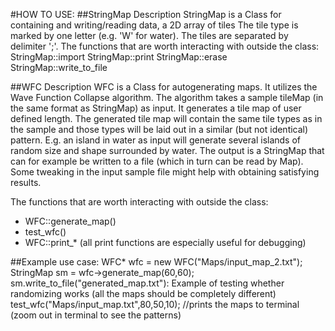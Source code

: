 #HOW TO USE:
##StringMap
	Description
		StringMap is a Class for containing and writing/reading data, a 2D array of tiles
		The tile type is marked by one letter (e.g. 'W' for water).
		The tiles are separated by delimiter ';'.
	The functions that are worth interacting with outside the class: 
		StringMap::import
		StringMap::print
		StringMap::erase
		StringMap::write_to_file

##WFC
Description
	WFC is a Class for autogenerating maps. It utilizes the Wave Function Collapse algorithm.
	The algorithm takes a sample tileMap (in the same format as StringMap) as input.
	It generates a tile map of user defined length. The generated tile map will contain the same tile types as in the sample and those types will be laid out in a similar (but not identical) pattern. E.g. an island in water as input will
	generate several islands of random size and shape surrounded by water. 
	The output is a StringMap that can for example be written to a file (which in turn can be read by Map).
	Some tweaking in the input sample file might help with
	obtaining satisfying results.		
		
The functions that are worth interacting with outside the class:
- WFC::generate_map()
- test_wfc()
- WFC::print_* (all print functions are especially useful for debugging)
	
##Example use case:
	WFC* wfc = new WFC("Maps/input_map_2.txt");
	StringMap sm = wfc->generate_map(60,60);
	sm.write_to_file("generated_map.txt"):
Example of testing whether randomizing works (all the maps should be completely different)
	test_wfc("Maps/input_map.txt",80,50,10); //prints the maps to terminal (zoom out in terminal to see the patterns)
